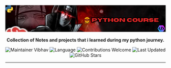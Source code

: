 <div align="center">
  <img src="assets/pycourse.png" alt="Python Course">
   <p><strong>Collection of Notes and projects that i learned during my python journey.</strong></p>
</div>

<div align="center">
  <img src="https://img.shields.io/badge/Maintainer-Vibhav-red" alt="Maintainer Vibhav" />
  <img src="https://img.shields.io/badge/Language-Python-yellow?logo=python" alt="Language" />
  <img src="https://img.shields.io/badge/Contributions-Welcome-brightgreen" alt="Contributions Welcome" />
  <img src="https://img.shields.io/github/last-commit/Vibhav1207/Python-Course?style=flat-square&color=5D6D7E" alt="Last Updated" />
  <img src="https://img.shields.io/github/stars/Vibhav1207/Python-Course?style=social" alt="GitHub Stars" />
</div>

---
